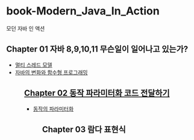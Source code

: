 # book-Modern_Java_In_Action

모던 자바 인 액션

## Chapter 01 자바 8,9,10,11 무슨일이 일어나고 있는가?

<ul>
    <li><a href="src/멀티 스레드 모델.md">멀티 스레드 모델</a></li>
    <li><a href="src/chapter1.md">자바의 변화와 함수형 프로그래밍</li>
<ul>

## Chapter 02 동작 파라미터화 코드 전달하기

<ul>
    <li><a href="src/chapter2.md">동작의 파라미터화</a></li>    
<ul>

## Chapter 03 람다 표현식
